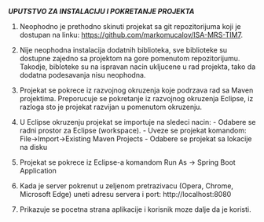 ***UPUTSTVO ZA INSTALACIJU I POKRETANJE PROJEKTA***

1. Neophodno je prethodno skinuti projekat sa git repozitorijuma koji je dostupan na linku: https://github.com/markomucalov/ISA-MRS-TIM7.

2. Nije neophodna instalacija dodatnih biblioteka, sve biblioteke su dostupne zajedno sa projektom na gore pomenutom repozitorijumu.
   Takodje, bibloteke su na ispravan nacin ukljucene u rad projekta, tako da dodatna podesavanja nisu neophodna.
   
3. Projekat se pokrece iz razvojnog okruzenja koje podrzava rad sa Maven projektima. Preporucuje se pokretanje iz razvojnog okruzenja Eclipse,
   iz razloga sto je projekat razvijan u pomenutom okruzenju.
   
4. U Eclipse okruzenju projekat se importuje na sledeci nacin:
		- Odabere se radni prostor za Eclipse (workspace).
		- Uveze se projekat komandom: File->Import->Existing Maven Projects
		- Odabere se projekat sa lokacije na disku

5. Projekat se pokrece iz Eclipse-a komandom Run As -> Spring Boot Application

6. Kada je server pokrenut u zeljenom pretrazivacu (Opera, Chrome, Microsoft Edge) uneti adresu servera i port: http://localhost:8080

7. Prikazuje se pocetna strana aplikacije i korisnik moze dalje da je koristi.